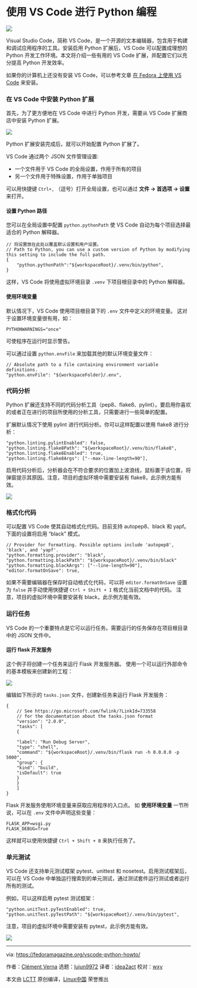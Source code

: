 使用 VS Code 进行 Python 编程
======

![](https://fedoramagazine.org/wp-content/uploads/2018/07/pythonvscode-816x345.jpg)

Visual Studio Code，简称 VS Code，是一个开源的文本编辑器，包含用于构建和调试应用程序的工具。安装启用 Python 扩展后，VS Code 可以配置成理想的 Python 开发工作环境。本文将介绍一些有用的 VS Code 扩展，并配置它们以充分提高 Python 开发效率。

如果你的计算机上还没有安装 VS Code，可以参考文章 [在 Fedora 上使用 VS Code](https://fedoramagazine.org/using-visual-studio-code-fedora/) 来安装。

### 在 VS Code 中安装 Python 扩展

首先，为了更方便地在 VS Code 中进行 Python 开发，需要从 VS Code 扩展商店中安装 Python 扩展。

![][2]

Python 扩展安装完成后，就可以开始配置 Python 扩展了。

VS Code 通过两个 JSON 文件管理设置:

  * 一个文件用于 VS Code 的全局设置，作用于所有的项目
  * 另一个文件用于特殊设置，作用于单独项目

可以用快捷键 `Ctrl+,` （逗号）打开全局设置，也可以通过 **文件 -> 首选项 -> 设置** 来打开。

#### 设置 Python 路径

您可以在全局设置中配置 `python.pythonPath` 使 VS Code 自动为每个项目选择最适合的 Python 解释器。

```
// 将设置放在此处以覆盖默认设置和用户设置。
// Path to Python, you can use a custom version of Python by modifying this setting to include the full path.
{
    "python.pythonPath":"${workspaceRoot}/.venv/bin/python",
}
```

这样，VS Code 将使用虚拟环境目录 `.venv` 下项目根目录中的 Python 解释器。

#### 使用环境变量

默认情况下，VS Code 使用项目根目录下的 `.env` 文件中定义的环境变量。 这对于设置环境变量很有用，如：

```
PYTHONWARNINGS="once"
```

可使程序在运行时显示警告。

可以通过设置 `python.envFile` 来加载其他的默认环境变量文件：

```
// Absolute path to a file containing environment variable definitions.
"python.envFile": "${workspaceFolder}/.env",
```

### 代码分析

Python 扩展还支持不同的代码分析工具（pep8、flake8、pylint）。要启用你喜欢的或者正在进行的项目所使用的分析工具，只需要进行一些简单的配置。

扩展默认情况下使用 pylint 进行代码分析。你可以这样配置以使用 flake8 进行分析：

```
"python.linting.pylintEnabled": false,
"python.linting.flake8Path": "${workspaceRoot}/.venv/bin/flake8",
"python.linting.flake8Enabled": true,
"python.linting.flake8Args": ["--max-line-length=90"],
```

启用代码分析后，分析器会在不符合要求的位置加上波浪线，鼠标置于该位置，将弹窗提示其原因。注意，项目的虚拟环境中需要安装有 flake8，此示例方能有效。

![][3]

### 格式化代码

可以配置 VS Code 使其自动格式化代码。目前支持 autopep8、black 和 yapf。下面的设置将启用 “black” 模式。

```
// Provider for formatting. Possible options include 'autopep8', 'black', and 'yapf'.
"python.formatting.provider": "black",
"python.formatting.blackPath": "${workspaceRoot}/.venv/bin/black"
"python.formatting.blackArgs": ["--line-length=90"],
"editor.formatOnSave": true,
```

如果不需要编辑器在保存时自动格式化代码，可以将 `editor.formatOnSave` 设置为 `false` 并手动使用快捷键 `Ctrl + Shift + I` 格式化当前文档中的代码。 注意，项目的虚拟环境中需要安装有 black，此示例方能有效。

### 运行任务

VS Code 的一个重要特点是它可以运行任务。需要运行的任务保存在项目根目录中的 JSON 文件中。

#### 运行 flask 开发服务

这个例子将创建一个任务来运行 Flask 开发服务器。 使用一个可以运行外部命令的基本模板来创建新的工程：

![][4]

编辑如下所示的 `tasks.json` 文件，创建新任务来运行 Flask 开发服务：

```
{
    // See https://go.microsoft.com/fwlink/?LinkId=733558
    // for the documentation about the tasks.json format
    "version": "2.0.0",
    "tasks": [
    {

    "label": "Run Debug Server",
    "type": "shell",
    "command": "${workspaceRoot}/.venv/bin/flask run -h 0.0.0.0 -p 5000",
    "group": {
    "kind": "build",
    "isDefault": true
    }
    }
    ]
}
```

Flask 开发服务使用环境变量来获取应用程序的入口点。 如 **使用环境变量** 一节所说，可以在 `.env` 文件中声明这些变量：

```
FLASK_APP=wsgi.py
FLASK_DEBUG=True
```

这样就可以使用快捷键 `Ctrl + Shift + B` 来执行任务了。

### 单元测试

VS Code 还支持单元测试框架 pytest、unittest 和 nosetest。启用测试框架后，可以在 VS Code 中单独运行搜索到的单元测试，通过测试套件运行测试或者运行所有的测试。

例如，可以这样启用 pytest 测试框架：

```
"python.unitTest.pyTestEnabled": true,
"python.unitTest.pyTestPath": "${workspaceRoot}/.venv/bin/pytest",
```

注意，项目的虚拟环境中需要安装有 pytest，此示例方能有效。

![][5]


--------------------------------------------------------------------------------

via: https://fedoramagazine.org/vscode-python-howto/

作者：[Clément Verna][a]
选题：[lujun9972](https://github.com/lujun9972)
译者：[idea2act](https://github.com/idea2act)
校对：[wxy](https://github.com/wxy)

本文由 [LCTT](https://github.com/LCTT/TranslateProject) 原创编译，[Linux中国](https://linux.cn/) 荣誉推出

[a]:https://fedoramagazine.org
[1]:https://fedoramagazine.org/using-visual-studio-code-fedora/
[2]:https://fedoramagazine.org/wp-content/uploads/2018/07/Peek-2018-07-27-09-44.gif
[3]:https://fedoramagazine.org/wp-content/uploads/2018/07/Peek-2018-07-27-12-05.gif
[4]:https://fedoramagazine.org/wp-content/uploads/2018/07/Peek-2018-07-27-13-26.gif
[5]:https://fedoramagazine.org/wp-content/uploads/2018/07/Peek-2018-07-27-15-33.gif
